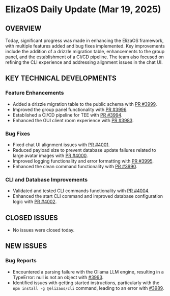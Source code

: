# ElizaOS Daily Update (Mar 19, 2025)

## OVERVIEW 
Today, significant progress was made in enhancing the ElizaOS framework, with multiple features added and bug fixes implemented. Key improvements include the addition of a drizzle migration table, enhancements to the group panel, and the establishment of a CI/CD pipeline. The team also focused on refining the CLI experience and addressing alignment issues in the chat UI.

## KEY TECHNICAL DEVELOPMENTS

### Feature Enhancements
- Added a drizzle migration table to the public schema with [PR #3999](https://github.com/elizaos/eliza/pull/3999).
- Improved the group panel functionality with [PR #3996](https://github.com/elizaos/eliza/pull/3996).
- Established a CI/CD pipeline for TEE with [PR #3994](https://github.com/elizaos/eliza/pull/3994).
- Enhanced the GUI client room experience with [PR #3983](https://github.com/elizaos/eliza/pull/3983).

### Bug Fixes
- Fixed chat UI alignment issues with [PR #4001](https://github.com/elizaos/eliza/pull/4001).
- Reduced payload size to prevent database update failures related to large avatar images with [PR #4000](https://github.com/elizaos/eliza/pull/4000).
- Improved logging functionality and error formatting with [PR #3995](https://github.com/elizaos/eliza/pull/3995).
- Enhanced the clean command functionality with [PR #3990](https://github.com/elizaos/eliza/pull/3990).

### CLI and Database Improvements
- Validated and tested CLI commands functionality with [PR #4004](https://github.com/elizaos/eliza/pull/4004).
- Enhanced the start CLI command and improved database configuration logic with [PR #4002](https://github.com/elizaos/eliza/pull/4002).

## CLOSED ISSUES
- No issues were closed today.

## NEW ISSUES

### Bug Reports
- Encountered a parsing failure with the Ollama LLM engine, resulting in a TypeError: null is not an object with [#3993](https://github.com/elizaos/eliza/issues/3993).
- Identified issues with getting started instructions, particularly with the `npm install -g @elizaos/cli` command, leading to an error with [#3989](https://github.com/elizaos/eliza/issues/3989).